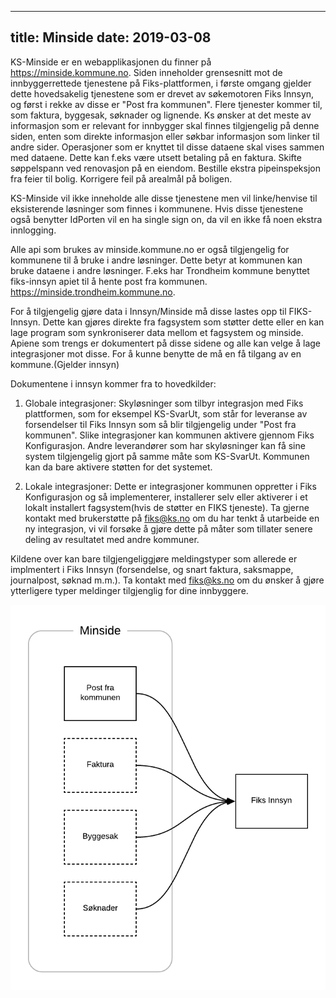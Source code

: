 
---
title: Minside
date: 2019-03-08
---

KS-Minside er en webapplikasjonen du finner på https://minside.kommune.no. Siden inneholder grensesnitt mot de innbyggerrettede tjenestene på Fiks-plattformen, i første omgang gjelder dette hovedsakelig tjenestene som er drevet av søkemotoren Fiks Innsyn, og først i rekke av disse er "Post fra kommunen". Flere tjenester kommer til, som faktura, byggesak, søknader og lignende.
Ks ønsker at det meste av informasjon som er relevant for innbygger skal finnes tilgjengelig på denne siden, enten som direkte informasjon eller søkbar informasjon som linker til andre sider.
Operasjoner som er knyttet til disse dataene skal vises sammen med dataene. Dette kan f.eks være utsett betaling på en faktura. Skifte søppelspann ved renovasjon på en eiendom. Bestille ekstra pipeinspeksjon fra feier til bolig. Korrigere feil på arealmål på boligen.

KS-Minside vil ikke inneholde alle disse tjenestene men vil linke/henvise til eksisterende løsninger som finnes i kommunene. Hvis disse tjenestene også benytter IdPorten vil en ha single sign on, da vil en ikke få noen ekstra innlogging.

Alle api som brukes av minside.kommune.no er også tilgjengelig for kommunene til å bruke i andre løsninger. Dette betyr at kommunen kan bruke dataene i andre løsninger. F.eks har Trondheim kommune benyttet fiks-innsyn apiet til å hente post fra kommunen. 
https://minside.trondheim.kommune.no. 

For å tilgjengelig gjøre data i Innsyn/Minside må disse lastes opp til FIKS-Innsyn. Dette kan gjøres direkte fra fagsystem som støtter dette eller en kan lage program som synkroniserer data mellom et fagsystem og minside. Apiene som trengs er dokumentert på disse sidene og alle kan velge å lage integrasjoner mot disse. For å kunne benytte de må en få tilgang av en kommune.(Gjelder innsyn)

Dokumentene i innsyn kommer fra to hovedkilder: 

1. Globale integrasjoner: Skyløsninger som tilbyr integrasjon med Fiks plattformen, som for eksempel KS-SvarUt, som står for leveranse av forsendelser til Fiks Innsyn som så blir tilgjengelig under "Post fra kommunen". Slike integrasjoner kan kommunen aktivere gjennom Fiks Konfigurasjon. Andre leverandører som har skyløsninger kan få sine system tilgjengelig gjort på samme måte som KS-SvarUt. Kommunen kan da bare aktivere støtten for det systemet.

2. Lokale integrasjoner: Dette er integrasjoner kommunen oppretter i Fiks Konfigurasjon og så implementerer, installerer selv eller aktiverer i et lokalt installert fagsystem(hvis de støtter en FIKS tjeneste). Ta gjerne kontakt med brukerstøtte på fiks@ks.no om du har tenkt å utarbeide en ny integrasjon, vi vil forsøke å gjøre dette på måter som tillater senere deling av resultatet med andre kommuner. 

Kildene over kan bare tilgjengeliggjøre meldingstyper som allerede er implmentert i Fiks Innsyn (forsendelse, og snart faktura, saksmappe, journalpost, søknad m.m.). Ta kontakt med fiks@ks.no om du ønsker å gjøre ytterligere typer meldinger tilgjenglig for dine innbyggere.

![minside](/images/minside.png "Minside")

